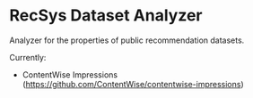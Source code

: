 # RecSys Dataset Analyzer

Analyzer for the properties of public recommendation datasets.

Currently:
* ContentWise Impressions (https://github.com/ContentWise/contentwise-impressions)
